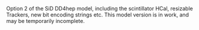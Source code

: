 Option 2 of the SiD DD4hep model, including the scintillator HCal, resizable Trackers, new bit encoding strings etc.
This model version is in work, and may be temporarily incomplete.
